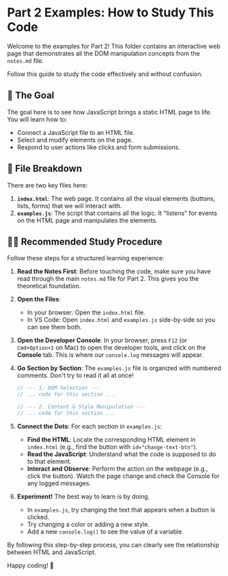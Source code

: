# Part 2 Examples: How to Study This Code

Welcome to the examples for Part 2! This folder contains an interactive web page that demonstrates all the DOM manipulation concepts from the `notes.md` file.

Follow this guide to study the code effectively and without confusion.

## 🎯 The Goal

The goal here is to see how JavaScript brings a static HTML page to life. You will learn how to:
- Connect a JavaScript file to an HTML file.
- Select and modify elements on the page.
- Respond to user actions like clicks and form submissions.

## 📂 File Breakdown

There are two key files here:

1.  **`index.html`**: The web page. It contains all the visual elements (buttons, lists, forms) that we will interact with.
2.  **`examples.js`**: The script that contains all the logic. It "listens" for events on the HTML page and manipulates the elements.

## 🧑‍🏫 Recommended Study Procedure

Follow these steps for a structured learning experience:

1.  **Read the Notes First**: Before touching the code, make sure you have read through the main `notes.md` file for Part 2. This gives you the theoretical foundation.

2.  **Open the Files**:
    -   In your browser: Open the `index.html` file.
    -   In VS Code: Open `index.html` and `examples.js` side-by-side so you can see them both.

3.  **Open the Developer Console**: In your browser, press `F12` (or `Cmd+Option+I` on Mac) to open the developer tools, and click on the **Console** tab. This is where our `console.log` messages will appear.

4.  **Go Section by Section**: The `examples.js` file is organized with numbered comments. Don't try to read it all at once!

    ```javascript
    // --- 1. DOM Selection ---
    // ... code for this section ...

    // --- 2. Content & Style Manipulation ---
    // ... code for this section ...
    ```

5.  **Connect the Dots**: For each section in `examples.js`:
    -   **Find the HTML**: Locate the corresponding HTML element in `index.html` (e.g., find the button with `id="change-text-btn"`).
    -   **Read the JavaScript**: Understand what the code is supposed to do to that element.
    -   **Interact and Observe**: Perform the action on the webpage (e.g., click the button). Watch the page change and check the Console for any logged messages.

6.  **Experiment!** The best way to learn is by doing.
    -   In `examples.js`, try changing the text that appears when a button is clicked.
    -   Try changing a color or adding a new style.
    -   Add a new `console.log()` to see the value of a variable.

By following this step-by-step process, you can clearly see the relationship between HTML and JavaScript.

Happy coding! 🚀